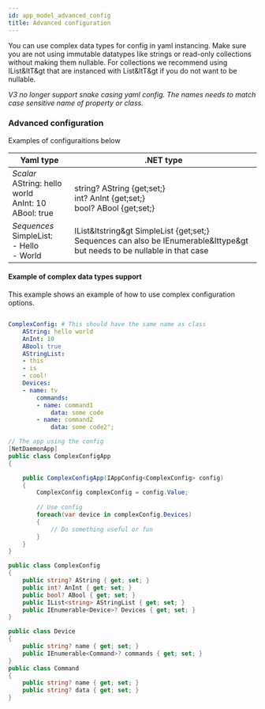 ```yaml
---
id: app_model_advanced_config
title: Advanced configuration
---
```


You can use complex data types for config in yaml instancing. Make sure you are not using immutable datatypes like strings or read-only collections without making them nullable. For collections we recommend using IList&ltT&gt that are instanced with List&ltT&gt if you do not want to be nullable.

*V3 no longer support snake casing yaml config. The names needs to match case sensitive name of property or class.*

### Advanced configuration
Examples of configuraitions below

| Yaml type                                                             | .NET type                                                                                                                  |
| --------------------------------------------------------------------- | -------------------------------------------------------------------------------------------------------------------------- |
| *Scalar* <br/>AString: hello world <br/>AnInt: 10 <br/>ABool: true | <br/>string? AString {get;set;} <br/>int? AnInt {get;set;} <br/>bool? ABool {get;set;}                                     |
| *Sequences* <br/>SimpleList:<br/>  - Hello<br/>  - World             | IList&ltstring&gt SimpleList {get;set;} <br/>Sequences can also be IEnumerable&lttype&gt but needs to be nullable in that case |

#### Example of complex data types support

This example shows an example of how to use complex configuration options. 

```yaml

ComplexConfig: # This should have the same name as class
    AString: hello world
    AnInt: 10
    ABool: true
    AStringList:
    - this
    - is
    - cool!
    Devices:
    - name: tv
        commands:
        - name: command1
            data: some code
        - name: command2
            data: some code2";
```

```csharp
// The app using the config
[NetDaemonApp]
public class ComplexConfigApp
{

    public ComplexConfigApp(IAppConfig<ComplexConfig> config)
    {
        ComplexConfig complexConfig = config.Value;
        
        // Use config
        foreach(var device in complexConfig.Devices)
        {
            // Do something useful or fun
        }
    }
}

public class ComplexConfig
{
    public string? AString { get; set; }
    public int? AnInt { get; set; }
    public bool? ABool { get; set; }
    public IList<string> AStringList { get; set; } 
    public IEnumerable<Device>? Devices { get; set; } 
}

public class Device
{
    public string? name { get; set; }
    public IEnumerable<Command>? commands { get; set; } 
}
public class Command
{
    public string? name { get; set; }
    public string? data { get; set; }
}

```
